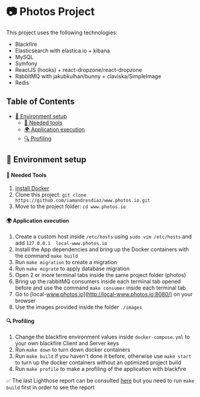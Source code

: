 # 📷 Photos Project

This project uses the following technologies:

* Blackfire
* Elasticsearch with elastica.io + kibana
* MySQL
* Symfony
* ReactJS (hooks) + react-dropzone/react-dropzone
* RabbitMQ with jakubkulhan/bunny + claviska/SimpleImage
* Redis

<!-- TABLE OF CONTENTS -->
## Table of Contents

* [🚀 Environment setup](#-environment-setup)
  * [🐳 Needed tools](#-needed-tools)
  * [🌍 Application execution](#-application-execution)
  * [🔍 Profiling](#-profiling)


## 🚀 Environment setup 

#### 🐳 Needed Tools

1. [Install Docker](https://www.docker.com/get-started)
2. Clone this project: `git clone https://github.com/iamandresdiaz/www.photos.io.git`
3. Move to the project folder: `cd www.photos.io`

#### 🌍 Application execution

1. Create a custom host inside `/etc/hosts` using `sudo vim /etc/hosts` and add `127.0.0.1  local-www.photos.io`
2. Install the App dependencies and bring up the Docker containers with the command `make build`
3. Run `make migration` to create a migration
4. Run `make migrate` to apply database migration
5. Open 2 or more terminal tabs inside the same project folder (photos)
6. Bring up the rabbitMQ consumers inside each terminal tab opened before and use the command `make consumer` inside 
each terminal tab
7. Go to [local-www.photos.io](http://local-www.photos.io:8080/) on your browser
8. Use the images provided inside the folder `./images` 

#### 🔍 Profiling

1. Change the blackfire environment values inside `docker-compose.yml` to your own blackfire Client and Server keys
2. Run `make down` to turn down docker containers
3. Run `make build` if you haven't done it before, otherwise use `make start` to turn up the docker containers without an optimized project build
4. Run `make profile` to make a profiling of the application with blackfire

✅ The last Lighthose report can be consulted [here](http://local-www.photos.io:8080/performance/report_2019-07-11_00-56-23.html) 
but you need to run `make build` first in order to see the report
